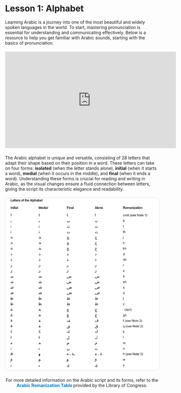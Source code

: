 # Lesson 1: Alphabet

Learning Arabic is a journey into one of the most beautiful and widely spoken languages in the world. To start, mastering pronunciation is essential for understanding and communicating effectively. Below is a resource to help you get familiar with Arabic sounds, starting with the basics of pronunciation.

<div style="text-align: center; margin: 20px 0;">
<iframe
  width="560"
  height="315"
  src="https://www.youtube.com/embed/8_60iWXl7dw?start=267"
  title="Arabic Pronunciation Guide"
  frameBorder="0"
  allow="accelerometer; autoplay; clipboard-write; encrypted-media; gyroscope; picture-in-picture"
  allowFullScreen
></iframe>
</div>

The Arabic alphabet is unique and versatile, consisting of 28 letters that adapt their shape based on their position in a word. These letters can take on four forms: **isolated** (when the letter stands alone), **initial** (when it starts a word), **medial** (when it occurs in the middle), and **final** (when it ends a word). Understanding these forms is crucial for reading and writing in Arabic, as the visual changes ensure a fluid connection between letters, giving the script its characteristic elegance and readability.

<div style="text-align: center; margin: 20px 0;">
<img
  src="/training/arabic/arabic-alphabet.png"
  alt="Arabic Alphabet Forms"
  style="max-width: 100%; border: 1px solid #ddd; border-radius: 8px;"
/>
</div>

<p style="text-align: center;">
For more detailed information on the Arabic script and its forms, refer to the 
<a href="https://www.loc.gov/catdir/cpso/romanization/arabic.pdf?utm_source=chatgpt.com" target="_blank" rel="noopener noreferrer" style="color: #007acc; text-decoration: none; font-weight: bold;">
Arabic Romanization Table
</a> provided by the Library of Congress.
</p>
